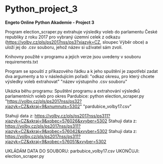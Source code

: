 # Python_project_3
<b>Engeto Online Python Akademie - Project 3</b>

Program election_scraper.py extrahuje výsledky voleb do parlamentu České republiky z roku 2017 pro vybraný územní celek z odkazu (https://volby.cz/pls/ps2017nss/ps3?xjazyk=CZ, sloupec Výběr obce) a uloží jej do .csv souboru, jehož název si uživatel sám zvolí.

Knihovny použité v programu a jejich verze jsou uvedeny v souboru requirements.txt

Program se spouští z příkazového řádku a k jeho spuštění je zapotřebí zadat dva argumenty a to v následujícím pořadí: 
"odkaz okresu, pro který chcete výsledky voleb extrahovat" "název výstupního .csv souboru"

Ukázka běhu programu:
Spuštění programu a extrahování výsledků parlamentních voleb pro okres Pardubice: 
python election_scraper.py "https://volby.cz/pls/ps2017nss/ps32?xjazyk=CZ&xkraj=9&xnumnuts=5302" "pardubice_volby17.csv"

Stahuji data z: https://volby.cz/pls/ps2017nss/ps311?xjazyk=CZ&xkraj=9&xobec=576026&xvyber=5302
Stahuji data z: https://volby.cz/pls/ps2017nss/ps311?xjazyk=CZ&xkraj=9&xobec=576042&xvyber=5302
Stahuji data z: https://volby.cz/pls/ps2017nss/ps311?xjazyk=CZ&xkraj=9&xobec=576051&xvyber=5302

UKLÁDÁM DATA DO SOUBORU: parbubice_volby17.csv
UKONČUJI: election_scraper.py
